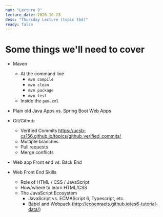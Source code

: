 ```yaml
---
num: "Lecture 9"
lecture_date: 2020-10-23
desc: "Thursday Lecture (topic tbd)"
ready: false
---
```



# Some things we'll need to cover

* Maven
  * At the command line
    * `mvn compile`
    * `mvn clean`
    * `mvn package`
    * `mvn test`
  * Inside the `pom.xml`

* Plain old Java Apps vs. Spring Boot Web Apps

* Git/Github
  * Verified Commits <https://ucsb-cs156.github.io/topics/github_verified_commits/>
  * Multiple branches
  * Pull requests
  * Merge conflicts

* Web app Front end vs. Back End

* Web Front End Skills
  * Role of HTML / CSS / JavaScript
  * How/where to learn HTML/CSS
  * The JavaScript Ecosystem
    * JavaScript vs. ECMAScript 6, Typescript, etc.
    * Babel and Webpack (http://ccoenraets.github.io/es6-tutorial-data/)
    

